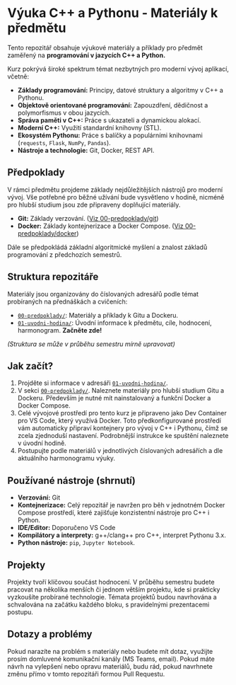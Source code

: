 # Výuka C++ a Pythonu - Materiály k předmětu

Tento repozitář obsahuje výukové materiály a příklady pro předmět zaměřený na **programování v jazycích C++ a Python.**

Kurz pokrývá široké spektrum témat nezbytných pro moderní vývoj aplikací, včetně:

* **Základy programování:** Principy, datové struktury a algoritmy v C++ a Pythonu.
* **Objektově orientované programování:** Zapouzdření, dědičnost a polymorfismus v obou jazycích.
* **Správa paměti v C++:** Práce s ukazateli a dynamickou alokací.
* **Moderní C++:** Využití standardní knihovny (STL).
* **Ekosystém Pythonu:** Práce s balíčky a populárními knihovnami (`requests`, `Flask`, `NumPy`, `Pandas`).
* **Nástroje a technologie:** Git, Docker, REST API.

## Předpoklady
V rámci předmětu projdeme základy nejdůležitějších nástrojů pro moderní vývoj. Vše potřebné pro běžné užívání bude vysvětleno v hodině, nicméně pro hlubší studium jsou zde připraveny doplňující materiály.

* **Git:** Základy verzování. ([Viz 00-predpoklady/git](./00-predpoklady/git/README.md))
* **Docker:** Základy kontejnerizace a Docker Compose. ([Viz 00-predpoklady/docker](./00-predpoklady/docker/README.md))

Dále se předpokládá základní algoritmické myšlení a znalost základů programování z předchozích semestrů.

## Struktura repozitáře

Materiály jsou organizovány do číslovaných adresářů podle témat probíraných na přednáškách a cvičeních:

* [`00-predpoklady/`](./00-predpoklady/): Materiály a příklady k Gitu a Dockeru.
* [`01-uvodni-hodina/`](./01-uvodni-hodina/README.md): Úvodní informace k předmětu, cíle, hodnocení, harmonogram. **Začněte zde!**
<!--* [`02-zaklady-cpp/`](./02-zaklady-cpp/README.md): Materiály k základům jazyka C++.
* [`03-pokrocile-cpp/`](./03-pokrocile-cpp/README.md): Materiály k OOP, šablonám a STL v C++.
* [`04-zaklady-python/`](./04-zaklady-python/README.md): Materiály k základům jazyka Python.
* [`05-pokrocile-python/`](./05-pokrocile-python/README.md): Materiály k OOP a knihovnám v Pythonu.
* `motivacni-priklad-knihovna/`: Kompletní kód motivačního příkladu (Python backend, React frontend, PostgreSQL, Docker). -->

*(Struktura se může v průběhu semestru mírně upravovat)*

## Jak začít?

1.  Projděte si informace v adresáři [`01-uvodni-hodina/`](./01-uvodni-hodina/README.md).
2.  V sekci [`00-predpoklady/`](./00-predpoklady/README.md). Naleznete materiály pro hlubší studium Gitu a Dockeru. Především je nutné mít nainstalovaný a funkční Docker a Docker Compose.
3.  Celé vývojové prostředí pro tento kurz je připraveno jako Dev Container pro VS Code, který využívá Docker. Toto předkonfigurované prostředí vám automaticky připraví kontejnery pro vývoj v C++ i Pythonu, čímž se zcela zjednoduší nastavení. Podrobnější instrukce ke spuštění naleznete v úvodní hodině.
4.  Postupujte podle materiálů v jednotlivých číslovaných adresářích a dle aktuálního harmonogramu výuky.

## Používané nástroje (shrnutí)

* **Verzování:** Git
* **Kontejnerizace:** Celý repozitář je navržen pro běh v jednotném Docker Compose prostředí, které zajišťuje konzistentní nástroje pro C++ i Python.
* **IDE/Editor:** Doporučeno VS Code
* **Kompilátory a interprety:** g++/clang++ pro C++, interpret Pythonu 3.x.
* **Python nástroje:** `pip`, `Jupyter Notebook`.

## Projekty

Projekty tvoří klíčovou součást hodnocení. V průběhu semestru budete pracovat na několika menších či jednom větším projektu, kde si prakticky vyzkoušíte probírané technologie. Témata projektů budou navrhována a schvalována na začátku každého bloku, s pravidelnými prezentacemi postupu.

## Dotazy a problémy

Pokud narazíte na problém s materiály nebo budete mít dotaz, využijte prosím domluvené komunikační kanály (MS Teams, email). Pokud máte návrh na vylepšení nebo opravu materiálů, budu rád, pokud navrhnete změnu přímo v tomto repozitáři formou Pull Requestu.
